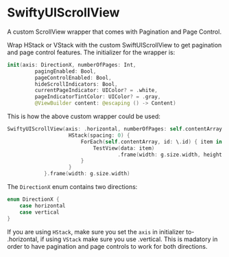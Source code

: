 # SwiftyUIScrollView
A custom ScrollView wrapper that comes with Pagination and Page Control.

Wrap HStack or VStack with the custom SwiftUIScrollView to get pagination and page control features. The initializer for the wrapper is:

```swift
init(axis: DirectionX, numberOfPages: Int,
         pagingEnabled: Bool,
         pageControlEnabled: Bool,
         hideScrollIndicators: Bool,
         currentPageIndicator: UIColor? = .white,
         pageIndicatorTintColor: UIColor? = .gray,
         @ViewBuilder content: @escaping () -> Content)
```

This is how the above custom wrapper could be used:
```swift
SwiftyUIScrollView(axis: .horizontal, numberOfPages: self.contentArray.count, pagingEnabled: true, pageControlEnabled: true, hideScrollIndicators: true) {
                    HStack(spacing: 0) {
                        ForEach(self.contentArray, id: \.id) { item in
                            TestView(data: item)
                                    .frame(width: g.size.width, height: g.size.height)
                        }
                    }
            }.frame(width: g.size.width)
```

The ```DirectionX``` enum contains two directions: 

```swift
enum DirectionX {
    case horizontal
    case vertical
}
```

If you are using ```HStack```, make sure you set the ``` axis ```  in initializer to- .horizontal, if using ``` VStack ``` make sure you use .vertical. This is madatory in order to have pagination and page controls to work for both directions. 
